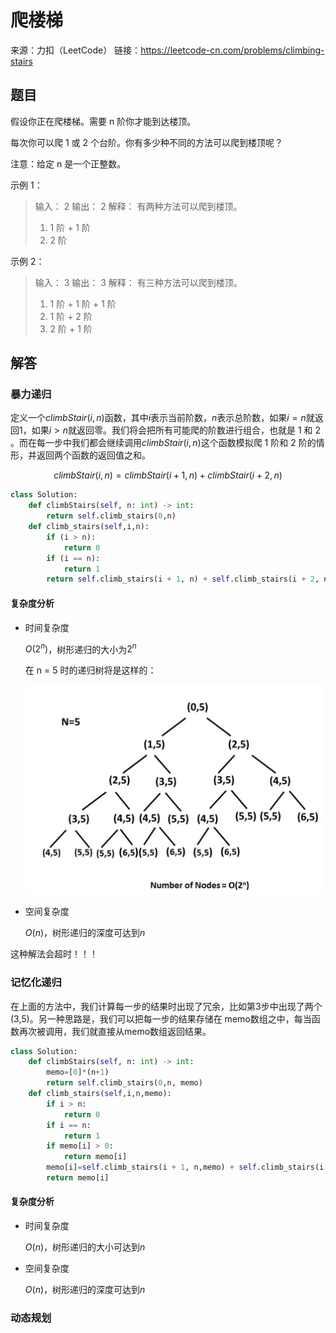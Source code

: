 # 爬楼梯

来源：力扣（LeetCode）
链接：https://leetcode-cn.com/problems/climbing-stairs

## 题目

假设你正在爬楼梯。需要 n 阶你才能到达楼顶。

每次你可以爬 1 或 2 个台阶。你有多少种不同的方法可以爬到楼顶呢？

注意：给定 n 是一个正整数。

示例 1：

> 输入： 2
> 输出： 2
> 解释： 有两种方法可以爬到楼顶。
> 1.  1 阶 + 1 阶
> 2.  2 阶
>
> 

示例 2：

> 输入： 3
> 输出： 3
> 解释： 有三种方法可以爬到楼顶。
> 1.  1 阶 + 1 阶 + 1 阶
> 2.  1 阶 + 2 阶
> 3.  2 阶 + 1 阶

## 解答

### 暴力递归

定义一个$climbStair(i,n)$函数，其中$i$表示当前阶数，$n$表示总阶数，如果$i=n$就返回1，如果$i>n$就返回零。我们将会把所有可能爬的阶数进行组合，也就是 1 和 2 。而在每一步中我们都会继续调用$climbStair(i,n)$这个函数模拟爬 1 阶和 2 阶的情形，并返回两个函数的返回值之和。

$$
climbStair(i,n)=climbStair(i+1,n)+climbStair(i+2,n)
$$

```python
class Solution:
    def climbStairs(self, n: int) -> int:
        return self.climb_stairs(0,n)
    def climb_stairs(self,i,n):
        if (i > n):
            return 0
        if (i == n):
            return 1
        return self.climb_stairs(i + 1, n) + self.climb_stairs(i + 2, n)
```

#### 复杂度分析

* 时间复杂度

  $O(2^n)$，树形递归的大小为$2^n$

  在 n = 5 时的递归树将是这样的：

  <img src="figs/70_1.png" alt="70_1" style="zoom:50%;" />

* 空间复杂度

  $O(n)$，树形递归的深度可达到$n$

这种解法会超时！！！

### 记忆化递归

在上面的方法中，我们计算每一步的结果时出现了冗余，比如第3步中出现了两个(3,5)。另一种思路是，我们可以把每一步的结果存储在 memo数组之中，每当函数再次被调用，我们就直接从memo数组返回结果。

```python
class Solution:
    def climbStairs(self, n: int) -> int:
        memo=[0]*(n+1)
        return self.climb_stairs(0,n, memo)
    def climb_stairs(self,i,n,memo):
        if i > n:
            return 0
        if i == n:
            return 1
        if memo[i] > 0:
            return memo[i]
        memo[i]=self.climb_stairs(i + 1, n,memo) + self.climb_stairs(i + 2, n,memo)
        return memo[i]
```

#### 复杂度分析

* 时间复杂度

  $O(n)$，树形递归的大小可达到$n$

* 空间复杂度

  $O(n)$，树形递归的深度可达到$n$

### 动态规划

